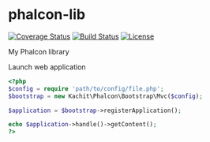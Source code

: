 phalcon-lib
===========
[![Coverage Status](https://coveralls.io/repos/Kachit/phalcon-lib/badge.svg)](https://coveralls.io/r/Kachit/phalcon-lib)
[![Build Status](https://travis-ci.org/Kachit/phalcon-lib.svg?branch=master)](https://travis-ci.org/Kachit/phalcon-lib)
[![License](https://poser.pugx.org/leaphly/cart-bundle/license.svg)](https://packagist.org/packages/leaphly/cart-bundle)

My Phalcon library

Launch web application

```php
<?php
$config = require 'path/to/config/file.php';
$bootstrap = new Kachit\Phalcon\Bootstrap\Mvc($config);

$application = $bootstrap->registerApplication();

echo $application->handle()->getContent();
?>
```
